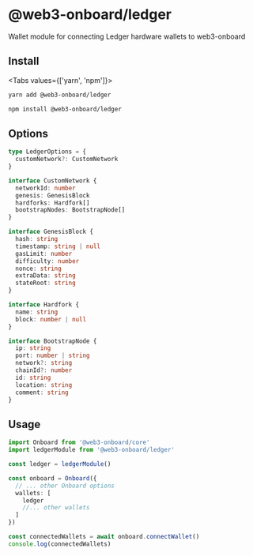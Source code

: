 # @web3-onboard/ledger

Wallet module for connecting Ledger hardware wallets to web3-onboard

## Install


<Tabs values={['yarn', 'npm']}>
  <TabPanel value="yarn">

  ```sh copy
  yarn add @web3-onboard/ledger
  ```

  </TabPanel>
  <TabPanel value="npm">

  ```sh copy
  npm install @web3-onboard/ledger
  ```

  </TabPanel>
</Tabs>


## Options

```typescript
type LedgerOptions = {
  customNetwork?: CustomNetwork
}

interface CustomNetwork {
  networkId: number
  genesis: GenesisBlock
  hardforks: Hardfork[]
  bootstrapNodes: BootstrapNode[]
}

interface GenesisBlock {
  hash: string
  timestamp: string | null
  gasLimit: number
  difficulty: number
  nonce: string
  extraData: string
  stateRoot: string
}

interface Hardfork {
  name: string
  block: number | null
}

interface BootstrapNode {
  ip: string
  port: number | string
  network?: string
  chainId?: number
  id: string
  location: string
  comment: string
}
```

## Usage

```typescript
import Onboard from '@web3-onboard/core'
import ledgerModule from '@web3-onboard/ledger'

const ledger = ledgerModule()

const onboard = Onboard({
  // ... other Onboard options
  wallets: [
    ledger
    //... other wallets
  ]
})

const connectedWallets = await onboard.connectWallet()
console.log(connectedWallets)
```
